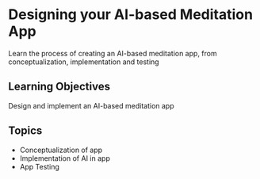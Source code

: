 # Designing your AI-based Meditation App

Learn the process of creating an AI-based meditation app, from conceptualization, implementation and testing

## Learning Objectives
Design and implement an AI-based meditation app

## Topics
- Conceptualization of app
- Implementation of AI in app
- App Testing